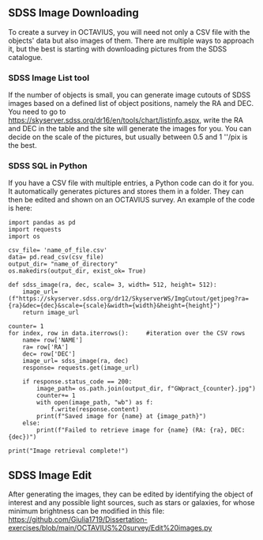 ## SDSS Image Downloading

To create a survey in OCTAVIUS, you will need not only a CSV file with the objects' data but also images of them. 
There are multiple ways to approach it, but the best is starting with downloading pictures from the SDSS catalogue. 

### SDSS Image List tool

If the number of objects is small, you can generate image cutouts of SDSS images based on a defined list of object positions, namely the RA and DEC. 
You need to go to https://skyserver.sdss.org/dr16/en/tools/chart/listinfo.aspx, write the RA and DEC in the table and the site will generate the images for you. 
You can decide on the scale of the pictures, but usually between 0.5 and 1 ''/pix is the best.

### SDSS SQL in Python

If you have a CSV file with multiple entries, a Python code can do it for you. It automatically generates pictures and stores them in a folder. They can then be edited and shown on an OCTAVIUS survey. An example of the code is here: 
```
import pandas as pd
import requests
import os

csv_file= 'name_of_file.csv'  
data= pd.read_csv(csv_file)
output_dir= "name_of_directory"
os.makedirs(output_dir, exist_ok= True)

def sdss_image(ra, dec, scale= 3, width= 512, height= 512):
    image_url= (f"https://skyserver.sdss.org/dr12/SkyserverWS/ImgCutout/getjpeg?ra={ra}&dec={dec}&scale={scale}&width={width}&height={height}")
    return image_url

counter= 1
for index, row in data.iterrows():     #iteration over the CSV rows
    name= row['NAME']
    ra= row['RA'] 
    dec= row['DEC']
    image_url= sdss_image(ra, dec)
    response= requests.get(image_url)
    
    if response.status_code == 200:
        image_path= os.path.join(output_dir, f"GWpract_{counter}.jpg")
        counter+= 1
        with open(image_path, "wb") as f:
            f.write(response.content)
        print(f"Saved image for {name} at {image_path}")
    else:
        print(f"Failed to retrieve image for {name} (RA: {ra}, DEC: {dec})")
            
print("Image retrieval complete!")
```


## SDSS Image Edit

After generating the images, they can be edited by identifying the object of interest and any possible light sources, such as stars or galaxies, for whose minimum brightness can be modified in this file: https://github.com/Giulia1719/Dissertation-exercises/blob/main/OCTAVIUS%20survey/Edit%20images.py
